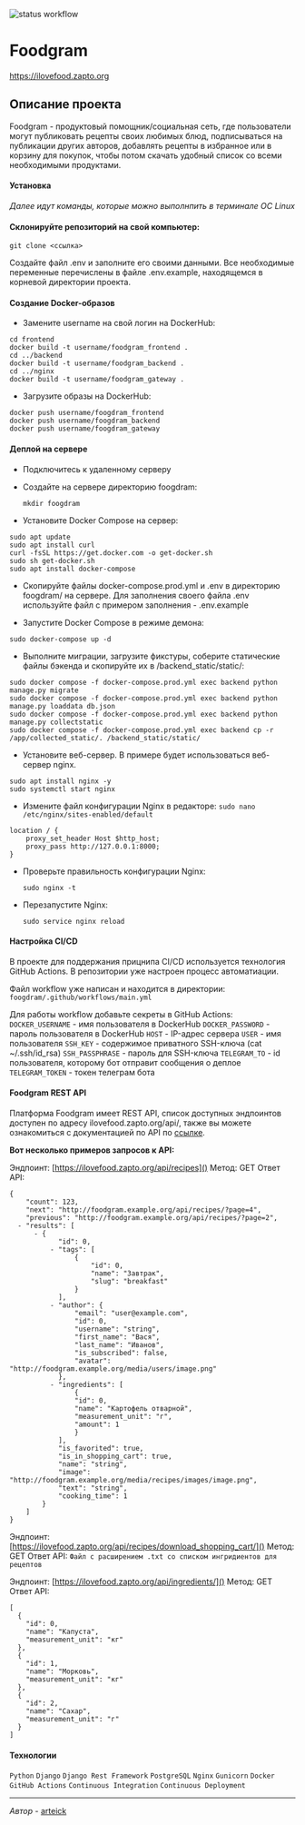 ![status workflow](https://github.com/arteick/foodgram/actions/workflows/main.yml/badge.svg)
# Foodgram
https://ilovefood.zapto.org

## Описание проекта

Foodgram - продуктовый помощник/социальная сеть, где пользователи могут публиковать рецепты своих любимых блюд, подписываться на публикации других авторов, добавлять рецепты в избранное или в корзину для покупок, чтобы потом скачать удобный список со всеми необходимыми продуктами.

#### Установка
_Далее идут команды, которые можно выполнпить в терминале  ОС Linux_

#### Склонируйте репозиторий на свой компьютер:
```git clone <ссылка>```

Создайте файл .env и заполните его своими данными. Все необходимые переменные перечислены в файле .env.example, находящемся в корневой директории проекта.

#### Создание Docker-образов
* Замените username на свой логин на DockerHub:

```
cd frontend
docker build -t username/foodgram_frontend .
cd ../backend
docker build -t username/foodgram_backend .
cd ../nginx
docker build -t username/foodgram_gateway .
```

* Загрузите образы на DockerHub:

```
docker push username/foogdram_frontend
docker push username/foogdram_backend
docker push username/foogdram_gateway
```

#### Деплой на сервере
* Подключитесь к удаленному серверу
* Создайте на сервере директорию foogdram:

    ```mkdir foogdram```

* Установите Docker Compose на сервер:
```
sudo apt update
sudo apt install curl
curl -fsSL https://get.docker.com -o get-docker.sh
sudo sh get-docker.sh
sudo apt install docker-compose
```
* Скопируйте файлы docker-compose.prod.yml и .env в директорию foogdram/ на сервере. Для заполнения своего файла .env используйте файл с примером заполнения - .env.example


* Запустите Docker Compose в режиме демона:

```
sudo docker-compose up -d
```
* Выполните миграции, загрузите фикстуры, соберите статические файлы бэкенда и скопируйте их в /backend_static/static/:

```
sudo docker compose -f docker-compose.prod.yml exec backend python manage.py migrate
sudo docker compose -f docker-compose.prod.yml exec backend python manage.py loaddata db.json
sudo docker compose -f docker-compose.prod.yml exec backend python manage.py collectstatic
sudo docker compose -f docker-compose.prod.yml exec backend cp -r /app/collected_static/. /backend_static/static/
```


* Установите веб-сервер. В примере будет использоваться веб-сервер nginx.
```
sudo apt install nginx -y
sudo systemctl start nginx
```
* Измените файл конфигурации Nginx в редакторе:
```sudo nano /etc/nginx/sites-enabled/default```

```
location / {
    proxy_set_header Host $http_host;
    proxy_pass http://127.0.0.1:8000;
}
```
* Проверьте правильность конфигурации Nginx:

    ```sudo nginx -t```

* Перезапустите Nginx:

    ```sudo service nginx reload```

#### Настройка CI/CD
В проекте для поддержания прицнипа CI/CD используется технология GitHub Actions.
В репозитории уже настроен процесс автоматиации.

Файл workflow уже написан и находится в директории:
```foogdram/.github/workflows/main.yml```

Для работы workflow добавьте секреты в GitHub Actions:
```DOCKER_USERNAME``` - имя пользователя в DockerHub
```DOCKER_PASSWORD``` - пароль пользователя в DockerHub
```HOST``` - IP-адрес сервера
```USER``` - имя пользователя
```SSH_KEY``` - содержимое приватного SSH-ключа (cat ~/.ssh/id_rsa)
```SSH_PASSPHRASE``` - пароль для SSH-ключа
```TELEGRAM_TO``` - id пользователя, которому бот отправит сообщения о деплое
```TELEGRAM_TOKEN``` - токен телеграм бота


#### Foodgram REST API
Платформа Foodgram имеет REST API, список доступных эндпоинтов доступен по адресу ilovefood.zapto.org/api/, также вы можете ознакомиться с документацией по API по [ссылке](https://ilovefood.zapto.org/api/docs/).

__Вот несколько примеров запросов к API:__

Эндпоинт: [https://ilovefood.zapto.org/api/recipes]()
Метод: GET
Ответ API:

```
{
    "count": 123,
    "next": "http://foodgram.example.org/api/recipes/?page=4",
    "previous": "http://foodgram.example.org/api/recipes/?page=2",
  - "results": [
      - {
            "id": 0,
          - "tags": [
                {
                    "id": 0,
                    "name": "Завтрак",
                    "slug": "breakfast"
                }
            ],
          - "author": {
                "email": "user@example.com",
                "id": 0,
                "username": "string",
                "first_name": "Вася",
                "last_name": "Иванов",
                "is_subscribed": false,
                "avatar": "http://foodgram.example.org/media/users/image.png"
            },
          - "ingredients": [
                {
                "id": 0,
                "name": "Картофель отварной",
                "measurement_unit": "г",
                "amount": 1
                }
            ],
            "is_favorited": true,
            "is_in_shopping_cart": true,
            "name": "string",
            "image": "http://foodgram.example.org/media/recipes/images/image.png",
            "text": "string",
            "cooking_time": 1
        }
    ]
}
```

Эндпоинт: [https://ilovefood.zapto.org/api/recipes/download_shopping_cart/]()
Метод: GET
Ответ API: ```Файл с расширением .txt со списком ингридиентов для рецептов```

Эндпоинт: [https://ilovefood.zapto.org/api/ingredients/]()
Метод: GET
Ответ API: 
```
[
  {
    "id": 0,
    "name": "Капуста",
    "measurement_unit": "кг"
  },
  {
    "id": 1,
    "name": "Морковь",
    "measurement_unit": "кг"
  },
  {
    "id": 2,
    "name": "Сахар",
    "measurement_unit": "г"
  }
]
```
#### Технологии
```Python``` ```Django``` ```Django Rest Framework``` ```PostgreSQL``` ```Nginx``` ```Gunicorn``` ```Docker``` ```GitHub Actions``` ```Continuous Integration``` ```Continuous Deployment```

---
_Автор_ - [arteick](https://github.com/arteick)
